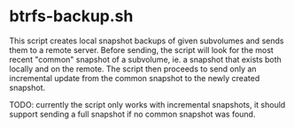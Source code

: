 btrfs-backup.sh
============
This script creates local snapshot backups of given subvolumes and sends them
to a remote server. Before sending, the script will look for the most recent
"common" snapshot of a subvolume, ie. a snapshot that exists both locally and
on the remote. The script then proceeds to send only an incremental update
from the common snapshot to the newly created snapshot.

TODO: currently the script only works with incremental snapshots, it should
support sending a full snapshot if no common snapshot was found.
